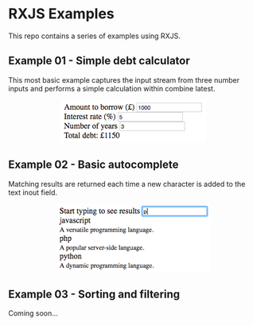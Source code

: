 # RXJS Examples

This repo contains a series of examples using RXJS.

## Example 01 - Simple debt calculator
This most basic example captures the input stream from three number inputs and
performs a simple calculation within combine latest.

<p align="center">
  <img src="01-simple-debt-calculator/screenshot.png" alt="Simple debt calculator" width="292" height="86"/>
</p>

## Example 02 - Basic autocomplete
Matching results are returned each time a new character is added to the text
inout field.

<p align="center">
  <img src="02-basic-autocomplete/screenshot.png" alt="Basic autocomplete" width="309" height="138"/>
</p>

## Example 03 - Sorting and filtering
Coming soon...
